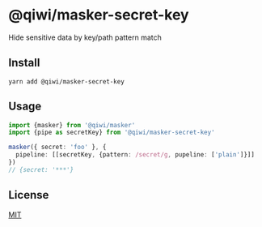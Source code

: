 # @qiwi/masker-secret-key
Hide sensitive data by key/path pattern match

## Install
```shell script
yarn add @qiwi/masker-secret-key
```

## Usage
```typescript
import {masker} from '@qiwi/masker'
import {pipe as secretKey} from '@qiwi/masker-secret-key'

masker({ secret: 'foo' }, {
  pipeline: [[secretKey, {pattern: /secret/g, pupeline: ['plain']}]]
})
// {secret: '***'}
```

## License
[MIT](https://github.com/qiwi/masker/blob/master/LICENSE)
